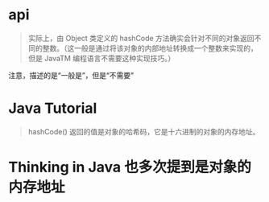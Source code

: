 # api
> 实际上，由 Object 类定义的 hashCode 方法确实会针对不同的对象返回不同的整数。（这一般是通过将该对象的内部地址转换成一个整数来实现的，但是 JavaTM 编程语言不需要这种实现技巧。）

注意，描述的是“一般是”，但是“不需要”

# Java Tutorial
> hashCode() 返回的值是对象的哈希码，它是十六进制的对象的内存地址。

# Thinking in Java 也多次提到是对象的内存地址